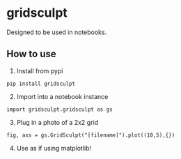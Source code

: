 # gridsculpt

Designed to be used in notebooks.

## How to use

1. Install from pypi

```
pip install gridsculpt
```

2. Import into a notebook instance

```
import gridsculpt.gridsculpt as gs
```

3. Plug in a photo of a 2x2 grid

```
fig, axs = gs.GridSculpt("[filename]").plot((10,5),{})
```

4. Use as if using matplotlib!
